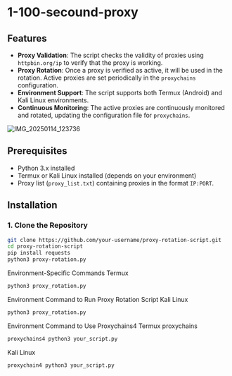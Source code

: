 # 1-100-secound-proxy
## Features

- **Proxy Validation**: The script checks the validity of proxies using `httpbin.org/ip` to verify that the proxy is working.
- **Proxy Rotation**: Once a proxy is verified as active, it will be used in the rotation. Active proxies are set periodically in the `proxychains` configuration.
- **Environment Support**: The script supports both Termux (Android) and Kali Linux environments.
- **Continuous Monitoring**: The active proxies are continuously monitored and rotated, updating the configuration file for `proxychains`.

![IMG_20250114_123736](https://github.com/user-attachments/assets/4a750e26-8009-4f77-b095-aa0e8e35aa57)

## Prerequisites

- Python 3.x installed
- Termux or Kali Linux installed (depends on your environment)
- Proxy list (`proxy_list.txt`) containing proxies in the format `IP:PORT`.

## Installation

### 1. Clone the Repository

```bash
git clone https://github.com/your-username/proxy-rotation-script.git
cd proxy-rotation-script
pip install requests
python3 proxy-rotation.py

```

Environment-Specific Commands
Termux	
```bash
python3 proxy_rotation.py

```
Environment	Command to Run Proxy Rotation Script Kali Linux
```bash
python3 proxy_rotation.py

```
Environment	Command to Use Proxychains4
Termux proxychains
```bash
proxychains4 python3 your_script.py
```
Kali Linux
```bash
proxychain4 python3 your_script.py

